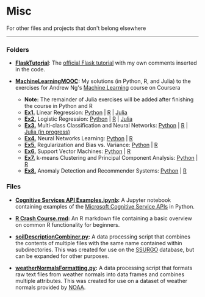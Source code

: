 # Misc
For other files and projects that don't belong elsewhere

---

### Folders

- **[FlaskTutorial](https://github.com/JeffMacaluso/Misc/tree/master/FlaskTutorial/flaskr)**: The [official Flask tutorial](http://flask.pocoo.org/docs/0.12/tutorial/) with my own comments inserted in the code.

- **[MachineLearningMOOC](https://github.com/JeffMacaluso/Misc/tree/master/MachineLearningMOOC):**  My solutions (in Python, R, and Julia) to the exercises for Andrew Ng's [Machine Learning](https://www.coursera.org/learn/machine-learning) course on Coursera
    - **Note:** The remainder of Julia exercises will be added after finishing the course in Python and R
    - **[Ex1.](https://github.com/JeffMacaluso/Misc/blob/master/MachineLearningMOOC/Ex1.pdf)** Linear Regression: [Python](http://nbviewer.jupyter.org/github/JeffMacaluso/Misc/blob/master/MachineLearningMOOC/Ex1%20Python%20-%20Linear%20Regression.ipynb) | [R](http://nbviewer.jupyter.org/github/JeffMacaluso/Misc/blob/master/MachineLearningMOOC/Ex1%20R%20-%20Linear%20Regression.ipynb) | [Julia](http://nbviewer.jupyter.org/github/JeffMacaluso/Misc/blob/master/MachineLearningMOOC/Ex1%20Julia%20-%20Linear%20Regression.ipynb)
    - **[Ex2.](https://github.com/JeffMacaluso/Misc/blob/master/MachineLearningMOOC/Ex2.pdf)** Logistic Regression: [Python](http://nbviewer.jupyter.org/github/JeffMacaluso/Misc/blob/master/MachineLearningMOOC/Ex2%20Python%20-%20Logistic%20Regression.ipynb) | [R](http://nbviewer.jupyter.org/github/JeffMacaluso/Misc/blob/master/MachineLearningMOOC/Ex2%20R%20-%20Logistic%20Regression.ipynb) | [Julia](http://nbviewer.jupyter.org/github/JeffMacaluso/Misc/blob/master/MachineLearningMOOC/Ex2%20Julia%20-%20Logistic%20Regression.ipynb)
    - **[Ex3.](https://github.com/JeffMacaluso/Misc/blob/master/MachineLearningMOOC/Ex3.pdf)** Multi-class Classification and Neural Networks: [Python](http://nbviewer.jupyter.org/github/JeffMacaluso/Misc/blob/master/MachineLearningMOOC/Ex3%20Python%20-%20Multi-class%20Classification%20and%20Neural%20Networks.ipynb) | [R](http://nbviewer.jupyter.org/github/JeffMacaluso/Misc/blob/master/MachineLearningMOOC/Ex3%20R%20-%20Multi-class%20Classification%20and%20Neural%20Networks.ipynb) | [Julia (in progress)](https://nbviewer.jupyter.org/github/JeffMacaluso/Misc/blob/master/MachineLearningMOOC/Ex3%20Julia%20-%20Multi-class%20Classification%20and%20Neural%20Networks.ipynb)
    - **[Ex4.](https://github.com/JeffMacaluso/Misc/blob/master/MachineLearningMOOC/Ex4.pdf)** Neural Networks Learning: [Python](http://nbviewer.jupyter.org/github/JeffMacaluso/Misc/blob/master/MachineLearningMOOC/Ex4%20Python%20-%20Neural%20Networks%20Learning.ipynb) | [R](http://nbviewer.jupyter.org/github/JeffMacaluso/Misc/blob/master/MachineLearningMOOC/Ex4%20R%20-%20Neural%20Networks%20Learning.ipynb)
    - **[Ex5.](https://github.com/JeffMacaluso/Misc/blob/master/MachineLearningMOOC/Ex5.pdf)** Regularization and Bias vs. Variance: [Python](http://nbviewer.jupyter.org/github/JeffMacaluso/Misc/blob/master/MachineLearningMOOC/Ex5%20Python%20-%20Regularized%20Linear%20Regression%20and%20Bias%20vs.%20Variance.ipynb) | [R](http://nbviewer.jupyter.org/github/JeffMacaluso/Misc/blob/master/MachineLearningMOOC/Ex5%20R%20-%20Regularized%20Linear%20Regression%20and%20Bias%20vs.%20Variance.ipynb)
    - **[Ex6.](https://github.com/JeffMacaluso/Misc/blob/master/MachineLearningMOOC/Ex6.pdf)** Support Vector Machines: [Python](http://nbviewer.jupyter.org/github/JeffMacaluso/Misc/blob/master/MachineLearningMOOC/Ex6%20Python%20-%20Support%20Vector%20Machines.ipynb) | [R](http://nbviewer.jupyter.org/github/JeffMacaluso/Misc/blob/master/MachineLearningMOOC/Ex6%20R%20-%20Support%20Vector%20Machines.ipynb)
    - **[Ex7.](https://github.com/JeffMacaluso/Misc/blob/master/MachineLearningMOOC/Ex7.pdf)** k-means Clustering and Principal Component Analysis: [Python](http://nbviewer.jupyter.org/github/JeffMacaluso/Misc/blob/master/MachineLearningMOOC/Ex7%20Python%20-%20k-means%20Clustering%20and%20Principal%20Component%20Analysis.ipynb) | [R](http://nbviewer.jupyter.org/github/JeffMacaluso/Misc/blob/master/MachineLearningMOOC/Ex7%20R%20-%20k-means%20Clustering%20and%20Principal%20Component%20Analysis.ipynb)
    - **[Ex8.](https://github.com/JeffMacaluso/Misc/blob/master/MachineLearningMOOC/Ex8.pdf)** Anomaly Detection and Recommender Systems: [Python](http://nbviewer.jupyter.org/github/JeffMacaluso/Misc/blob/master/MachineLearningMOOC/Ex8%20Python%20-%20Anomaly%20Detection%20and%20Recommender%20Systems.ipynb) | [R](http://nbviewer.jupyter.org/github/JeffMacaluso/Misc/blob/master/MachineLearningMOOC/Ex8%20R%20-%20Anomaly%20Detection%20and%20Recommender%20Systems.ipynb)


### Files

- **[Cognitive Services API Examples.ipynb](https://nbviewer.jupyter.org/github/JeffMacaluso/Misc/blob/master/Cognitive%20Services%20API%20Examples.ipynb):** A Jupyter notebook containing examples of the [Microsoft Cognitive Service APIs](https://azure.microsoft.com/en-us/services/cognitive-services/) in Python.

- **[R Crash Course.rmd](https://github.com/JeffMacaluso/Misc/blob/master/R%20Crash%20Course.Rmd):** An R markdown file containing a basic overview on common R functionality for beginners.

- **[soilDescriptionCombiner.py](https://github.com/JeffMacaluso/Misc/blob/master/soilDescriptionCombiner.py):** A data processing script that combines the contents of multiple files with the same name contained within subdirectories.  This was created for use on the [SSURGO](https://www.nrcs.usda.gov/wps/portal/nrcs/detail/soils/survey/?cid=nrcs142p2_053627) database, but can be expanded for other purposes.

- **[weatherNormalsFormatting.py](https://github.com/JeffMacaluso/Misc/blob/master/weatherNormalsFormatting.py):** A data processing script that formats raw text files from weather normals into data frames and combines multiple attributes.  This was created for use on a dataset of weather normals provided by [NOAA](http://www.noaa.gov/).
